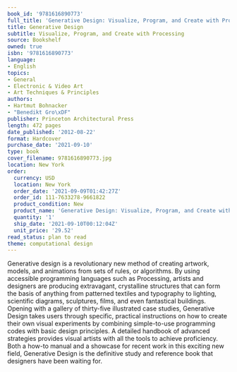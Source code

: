 ```yaml
---
book_id: '9781616890773'
full_title: 'Generative Design: Visualize, Program, and Create with Processing'
title: Generative Design
subtitle: Visualize, Program, and Create with Processing
source: Bookshelf
owned: true
isbn: '9781616890773'
language:
- English
topics:
- General
- Electronic & Video Art
- Art Techniques & Principles
authors:
- Hartmut Bohnacker
- "Benedikt Gro\xDF"
publisher: Princeton Architectural Press
length: 472 pages
date_published: '2012-08-22'
format: Hardcover
purchase_date: '2021-09-10'
type: book
cover_filename: 9781616890773.jpg
location: New York
order:
  currency: USD
  location: New York
  order_date: '2021-09-09T01:42:27Z'
  order_id: 111-7633278-9661822
  product_condition: New
  product_name: 'Generative Design: Visualize, Program, and Create with Processing'
  quantity: '1'
  ship_date: '2021-09-10T00:12:04Z'
  unit_price: '29.52'
read_status: plan to read
theme: computational design
---
```

Generative design is a revolutionary new method of creating artwork, models, and animations from sets of rules, or algorithms. By using accessible programming languages such as Processing, artists and designers are producing extravagant, crystalline structures that can form the basis of anything from patterned textiles and typography to lighting, scientific diagrams, sculptures, films, and even fantastical buildings. Opening with a gallery of thirty-five illustrated case studies, Generative Design takes users through specific, practical instructions on how to create their own visual experiments by combining simple-to-use programming codes with basic design principles. A detailed handbook of advanced strategies provides visual artists with all the tools to achieve proficiency. Both a how-to manual and a showcase for recent work in this exciting new field, Generative Design is the definitive study and reference book that designers have been waiting for.

